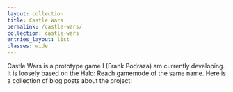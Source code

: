 ```yaml
---
layout: collection
title: Castle Wars
permalink: /castle-wars/
collection: castle-wars
entries_layout: list
classes: wide
---
```


Castle Wars is a prototype game I (Frank Podraza) am currently developing. It is loosely based on the Halo: Reach gamemode of the same name. Here is a collection of blog posts about the project:
